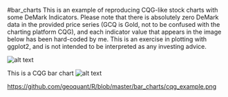 #bar_charts
This is an example of reproducing CQG-like stock charts with some DeMark Indicators. Please note that there is absolutely zero DeMark data in the provided price series (GCQ is Gold, not to be confused with the charting platform CQG), and each indicator value that appears in the image below has been hard-coded by me. This is an exercise in plotting with ggplot2, and is not intended to be interpreted as any investing advice.

![alt text](https://github.com/geoquant/R/blob/master/bar_charts/Screen%20Shot%202015-02-27%20at%207.27.21%20PM.png "A DeMark Chart")

This is a CQG bar chart
![alt text](https://github.com/geoquant/R/blob/master/bar_charts/cqg_example.png)

https://github.com/geoquant/R/blob/master/bar_charts/cqg_example.png
